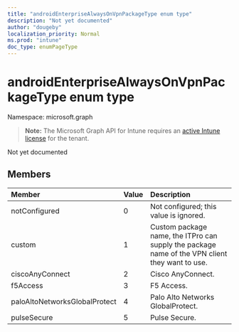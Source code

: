 ```yaml
---
title: "androidEnterpriseAlwaysOnVpnPackageType enum type"
description: "Not yet documented"
author: "dougeby"
localization_priority: Normal
ms.prod: "intune"
doc_type: enumPageType
---
```


# androidEnterpriseAlwaysOnVpnPackageType enum type

Namespace: microsoft.graph

> **Note:** The Microsoft Graph API for Intune requires an [active Intune license](https://go.microsoft.com/fwlink/?linkid=839381) for the tenant.

Not yet documented

## Members
|Member|Value|Description|
|:---|:---|:---|
|notConfigured|0|Not configured; this value is ignored.|
|custom|1|Custom package name, the ITPro can supply the package name of the VPN client they want to use.|
|ciscoAnyConnect|2|Cisco AnyConnect.|
|f5Access|3|F5 Access.|
|paloAltoNetworksGlobalProtect|4|Palo Alto Networks GlobalProtect.|
|pulseSecure|5|Pulse Secure.|




